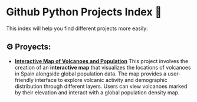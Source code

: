 # Github Python Projects Index 📖

This index will help you find different projects more easily:

## ⚙️ Proyects: 
 - **[Interactive Map of Volcanoes and Population](https://github.com/esmartdie/Map-Spain-Volcanoes)**
This project involves the creation of an **interactive map** that visualizes the locations of volcanoes in Spain alongside global population data. The map provides a user-friendly interface to explore volcanic activity and demographic distribution through different layers. Users can view volcanoes marked by their elevation and interact with a global population density map.
